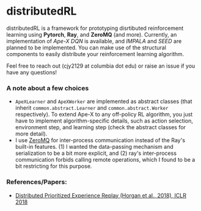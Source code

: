 # distributedRL


distributedRL is a framework for prototyping disrtibuted reinforcement learning using **Pytorch**, **Ray**, and **ZeroMQ** (and more). Currently, an implementation of *Ape-X DQN* is available, and *IMPALA* and *SEED* are planned to be implemented. 
You can make use of the structural components to easily distribute your reinforcement learning algorithm.

Feel free to reach out (cjy2129 at columbia dot edu) or raise an issue if you have any questions!

### A note about a few choices 
- `ApeXLearner` and `ApeXWorker` are implemented as abstract classes (that inherit `common.abstract.Learner` and `common.abstract.Worker` respectively). To extend Ape-X to any off-policy RL algorithm, you just have to implement algorithm-specific details, such as action selection, environment step, and learning step (check the abstract classes for more detail). 
- I use [ZeroMQ](https://zeromq.org/) for inter-process communication instead of the Ray's built-in features. (1) I wanted the data-passing mechanism and serialization to be a bit more explicit, and (2) ray's inter-process communication forbids calling remote operations, which I found to be a bit restricting for this purpose.  


### References/Papers:
- [Distributed Prioritized Experience Replay (Horgan et al., 2018), ICLR 2018](https://arxiv.org/abs/1803.00933)
